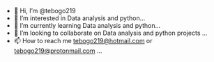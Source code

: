 - 👋 Hi, I’m @tebogo219
- 👀 I’m interested in Data analysis and python...
- 🌱 I’m currently learning Data analysis and python...
- 💞️ I’m looking to collaborate on Data analysis and python projects  ...
- 📫 How to reach me tebogo219@hotmail.com or tebogo219@protonmail.com ...

<!---
tebogo219/tebogo219 is a ✨ special ✨ repository because its `README.md` (this file) appears on your GitHub profile.
You can click the Preview link to take a look at your changes.
--->
